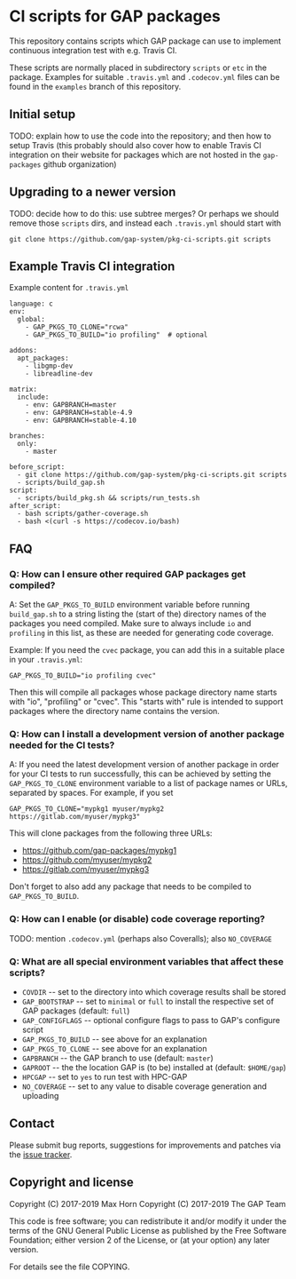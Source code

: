 # CI scripts for GAP packages

This repository contains scripts which GAP package can use to implement
continuous integration test with e.g. Travis CI.

These scripts are normally placed in subdirectory `scripts` or `etc` in
the package. Examples for suitable `.travis.yml` and `.codecov.yml` files
can be found in the `examples` branch of this repository.


## Initial setup

TODO: explain how to use the code into the repository;
and then how to setup Travis (this probably should also cover how to enable
Travis CI integration on their website for packages which are not hosted
in the `gap-packages` github organization)


## Upgrading to a newer version

TODO: decide how to do this: use subtree merges? Or perhaps we should remove those
`scripts` dirs, and instead each `.travis.yml` should start with

    git clone https://github.com/gap-system/pkg-ci-scripts.git scripts


## Example Travis CI integration

Example content for `.travis.yml`
```
language: c
env:
  global:
    - GAP_PKGS_TO_CLONE="rcwa"
    - GAP_PKGS_TO_BUILD="io profiling"  # optional

addons:
  apt_packages:
    - libgmp-dev
    - libreadline-dev

matrix:
  include:
    - env: GAPBRANCH=master
    - env: GAPBRANCH=stable-4.9
    - env: GAPBRANCH=stable-4.10

branches:
  only:
    - master

before_script:
  - git clone https://github.com/gap-system/pkg-ci-scripts.git scripts
  - scripts/build_gap.sh
script:
  - scripts/build_pkg.sh && scripts/run_tests.sh
after_script:
  - bash scripts/gather-coverage.sh
  - bash <(curl -s https://codecov.io/bash)
```


## FAQ

### Q: How can I ensure other required GAP packages get compiled?

A: Set the `GAP_PKGS_TO_BUILD` environment variable before running
`build_gap.sh` to a string listing the (start of the) directory names of
the packages you need compiled. Make sure to always include `io` and
`profiling` in this list, as these are needed for generating code
coverage.

Example: If you need the `cvec` package, you can add this in a
suitable place in your `.travis.yml`:

    GAP_PKGS_TO_BUILD="io profiling cvec"

Then this will compile all packages whose package directory name starts with
"io", "profiling" or "cvec". This "starts with" rule is intended to support
packages where the directory name contains the version.


### Q: How can I install a development version of another package needed for the CI tests?

A: If you need the latest development version of another package in
order for your CI tests to run successfully, this can be achieved by
setting the `GAP_PKGS_TO_CLONE` environment variable to a list of package
names or URLs, separated by spaces. For example, if you set

    GAP_PKGS_TO_CLONE="mypkg1 myuser/mypkg2 https://gitlab.com/myuser/mypkg3"

This will clone packages from the following three URLs:
  - https://github.com/gap-packages/mypkg1
  - https://github.com/myuser/mypkg2
  - https://gitlab.com/myuser/mypkg3

Don't forget to also add any package that needs to be compiled to `GAP_PKGS_TO_BUILD`.


### Q: How can I enable (or disable) code coverage reporting?

TODO: mention `.codecov.yml` (perhaps also Coveralls); also `NO_COVERAGE`


### Q: What are all special environment variables that affect these scripts?

- `COVDIR` -- set to the directory into which coverage results shall be stored
- `GAP_BOOTSTRAP` -- set to `minimal` or `full` to install the respective set of GAP packages (default: `full`)
- `GAP_CONFIGFLAGS` -- optional configure flags to pass to GAP's configure script
- `GAP_PKGS_TO_BUILD` -- see above for an explanation
- `GAP_PKGS_TO_CLONE` -- see above for an explanation
- `GAPBRANCH` -- the GAP branch to use (default: `master`)
- `GAPROOT` -- the the location GAP is (to be) installed at (default: `$HOME/gap`)
- `HPCGAP` -- set to `yes` to run test with HPC-GAP
- `NO_COVERAGE` -- set to any value to disable coverage generation and uploading


## Contact

Please submit bug reports, suggestions for improvements and patches via
the [issue tracker](https://github.com/pkg-ci-scripts/ReleaseTools/issues).


## Copyright and license

Copyright (C) 2017-2019 Max Horn
Copyright (C) 2017-2019 The GAP Team

This code is free software; you can redistribute it and/or modify
it under the terms of the GNU General Public License as published by
the Free Software Foundation; either version 2 of the License, or
(at your option) any later version.

For details see the file COPYING.
